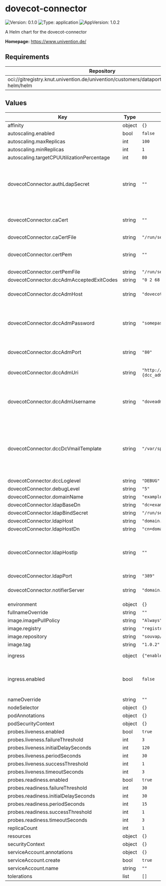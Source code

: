 # dovecot-connector

![Version: 0.1.0](https://img.shields.io/badge/Version-0.1.0-informational?style=flat-square) ![Type: application](https://img.shields.io/badge/Type-application-informational?style=flat-square) ![AppVersion: 1.0.2](https://img.shields.io/badge/AppVersion-1.0.2-informational?style=flat-square)

A Helm chart for the dovecot-connector

**Homepage:** <https://www.univention.de/>

## Requirements

| Repository | Name | Version |
|------------|------|---------|
| oci://gitregistry.knut.univention.de/univention/customers/dataport/upx/common-helm/helm | common | ^0.1.0 |

## Values

| Key | Type | Default | Description |
|-----|------|---------|-------------|
| affinity | object | `{}` |  |
| autoscaling.enabled | bool | `false` |  |
| autoscaling.maxReplicas | int | `100` |  |
| autoscaling.minReplicas | int | `1` |  |
| autoscaling.targetCPUUtilizationPercentage | int | `80` |  |
| dovecotConnector.authLdapSecret | string | `""` | LDAP access password, base64 encoded. See /etc/ldap.secret on your UCS machine. |
| dovecotConnector.caCert | string | `""` | CA certificate of UCS machine, base64 encoded. |
| dovecotConnector.caCertFile | string | `"/run/secrets/ca_cert"` |  |
| dovecotConnector.certPem | string | `""` | Certificate of the ucs machine, base64 encoded. |
| dovecotConnector.certPemFile | string | `"/run/secrets/cert_pem"` |  |
| dovecotConnector.dccAdmAcceptedExitCodes | string | `"0 2 68 75"` | [dovecot specs](https://doc.dovecot.org/admin_manual/error_codes/) |
| dovecotConnector.dccAdmHost | string | `"dovecot.example.org"` | Host where the doveadm HTTP API is hosted. |
| dovecotConnector.dccAdmPassword | string | `"somepassword"` | doveadm password, usually under `doveadm_password` on the `dovecot.conf` file. |
| dovecotConnector.dccAdmPort | string | `"80"` | Host where the doveadm HTTP API is exposed. |
| dovecotConnector.dccAdmUri | string | `"http://{dcc_adm_host}:{dcc_adm_port}/doveadm/v1"` | Template for the python dovecot-connector script. |
| dovecotConnector.dccAdmUsername | string | `"doveadm"` | doveadm user, normally `doveadm` or specified under `doveadm_username` at `dovecont.conf`. |
| dovecotConnector.dccDcVmailTemplate | string | `"/var/spool/dovecot/private/{domain}/{username}"` | doveadm password, usually under `doveadm_password` on the `dovecot.conf` file, with options `domain`, `username`, `email`, `uuid`. |
| dovecotConnector.dccLoglevel | string | `"DEBUG"` | Log level |
| dovecotConnector.debugLevel | string | `"5"` |  |
| dovecotConnector.domainName | string | `"example.org"` |  |
| dovecotConnector.ldapBaseDn | string | `"dc=example,dc=org"` |  |
| dovecotConnector.ldapBindSecret | string | `"/run/secrets/ldap_secret"` |  |
| dovecotConnector.ldapHost | string | `"domain.example.org"` |  |
| dovecotConnector.ldapHostDn | string | `"cn=domain,cn=dc,cn=computers,dc=example,dc=org"` |  |
| dovecotConnector.ldapHostIp | string | `""` | Will add a mapping from "ldapHost" to "ldapHostIp" into "/etc/hosts" if set |
| dovecotConnector.ldapPort | string | `"389"` |  |
| dovecotConnector.notifierServer | string | `"domain.example.org"` | Defaults to "ldap_host" if not set. |
| environment | object | `{}` |  |
| fullnameOverride | string | `""` |  |
| image.imagePullPolicy | string | `"Always"` |  |
| image.registry | string | `"registry.souvap-univention.de"` |  |
| image.repository | string | `"souvap/tooling/images/dovecot-connector"` |  |
| image.tag | string | `"1.0.2"` |  |
| ingress | object | `{"enabled":false}` | Kubernetes ingress |
| ingress.enabled | bool | `false` | Set this to `true` in order to enable the installation on Ingress related objects. |
| nameOverride | string | `""` |  |
| nodeSelector | object | `{}` |  |
| podAnnotations | object | `{}` |  |
| podSecurityContext | object | `{}` |  |
| probes.liveness.enabled | bool | `true` |  |
| probes.liveness.failureThreshold | int | `3` |  |
| probes.liveness.initialDelaySeconds | int | `120` |  |
| probes.liveness.periodSeconds | int | `30` |  |
| probes.liveness.successThreshold | int | `1` |  |
| probes.liveness.timeoutSeconds | int | `3` |  |
| probes.readiness.enabled | bool | `true` |  |
| probes.readiness.failureThreshold | int | `30` |  |
| probes.readiness.initialDelaySeconds | int | `30` |  |
| probes.readiness.periodSeconds | int | `15` |  |
| probes.readiness.successThreshold | int | `1` |  |
| probes.readiness.timeoutSeconds | int | `3` |  |
| replicaCount | int | `1` |  |
| resources | object | `{}` |  |
| securityContext | object | `{}` |  |
| serviceAccount.annotations | object | `{}` |  |
| serviceAccount.create | bool | `true` |  |
| serviceAccount.name | string | `""` |  |
| tolerations | list | `[]` |  |
